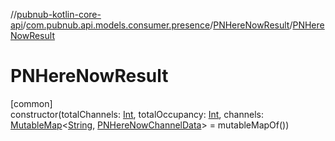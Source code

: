 //[pubnub-kotlin-core-api](../../../index.md)/[com.pubnub.api.models.consumer.presence](../index.md)/[PNHereNowResult](index.md)/[PNHereNowResult](-p-n-here-now-result.md)

# PNHereNowResult

[common]\
constructor(totalChannels: [Int](https://kotlinlang.org/api/latest/jvm/stdlib/kotlin/-int/index.html), totalOccupancy: [Int](https://kotlinlang.org/api/latest/jvm/stdlib/kotlin/-int/index.html), channels: [MutableMap](https://kotlinlang.org/api/latest/jvm/stdlib/kotlin.collections/-mutable-map/index.html)&lt;[String](https://kotlinlang.org/api/latest/jvm/stdlib/kotlin/-string/index.html), [PNHereNowChannelData](../-p-n-here-now-channel-data/index.md)&gt; = mutableMapOf())
